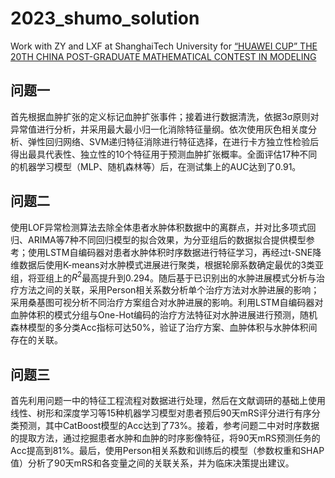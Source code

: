 # 2023_shumo_solution
Work with ZY and LXF at ShanghaiTech University for [“HUAWEI CUP” THE 20TH CHINA POST-GRADUATE MATHEMATICAL CONTEST IN MODELING](https://cpipc.acge.org.cn/cw/hp/4)


## 问题一

首先根据血肿扩张的定义标记血肿扩张事件；接着进行数据清洗，依据3σ原则对异常值进行分析，并采用最大最小归一化消除特征量纲。依次使用灰色相关度分析、弹性回归网络、SVM递归特征消除进行特征选择，在进行卡方独立性检验后得出最具代表性、独立性的10个特征用于预测血肿扩张概率。全面评估17种不同的机器学习模型（MLP、随机森林等）后，在测试集上的AUC达到了0.91。

## 问题二

使用LOF异常检测算法去除全体患者水肿体积数据中的离群点，并对比多项式回归、ARIMA等7种不同回归模型的拟合效果，为分亚组后的数据拟合提供模型参考；使用LSTM自编码器对患者水肿体积时序数据进行特征学习，再经过t-SNE降维数据后使用K-means对水肿模式进展进行聚类，根据轮廓系数确定最优的3类亚组，将亚组上的$R^2$最高提升到0.294。随后基于已识别出的水肿进展模式分析与治疗方法之间的关联，采用Person相关系数分析单个治疗方法对水肿进展的影响；采用桑基图可视分析不同治疗方案组合对水肿进展的影响。利用LSTM自编码器对血肿体积的模式分组与One-Hot编码的治疗方法特征对水肿进展进行预测，随机森林模型的多分类Acc指标可达50%，验证了治疗方案、血肿体积与水肿体积间存在的关联。

## 问题三

首先利用问题一中的特征工程流程对数据进行处理，然后在文献调研的基础上使用线性、树形和深度学习等15种机器学习模型对患者预后90天mRS评分进行有序分类预测，其中CatBoost模型的Acc达到了73%。接着，参考问题二中对时序数据的提取方法，通过挖掘患者水肿和血肿的时序影像特征，将90天mRS预测任务的Acc提高到81%。最后，使用Person相关系数和训练后的模型（参数权重和SHAP值）分析了90天mRS和各变量之间的关联关系，并为临床决策提出建议。